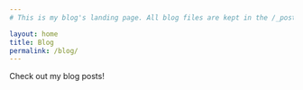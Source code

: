 ```yaml
---
# This is my blog's landing page. All blog files are kept in the /_posts/ directory, but they are rendered here.

layout: home
title: Blog
permalink: /blog/
---
```


Check out my blog posts!
